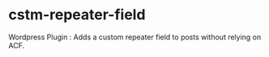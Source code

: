 # cstm-repeater-field
Wordpress Plugin : Adds a custom repeater field to posts without relying on ACF.
